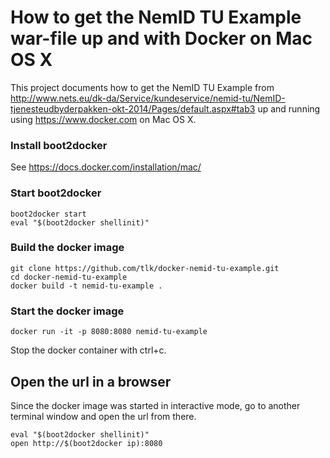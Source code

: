 
# How to get the NemID TU Example war-file up and with Docker on Mac OS X
This project documents how to get the NemID TU Example from
http://www.nets.eu/dk-da/Service/kundeservice/nemid-tu/NemID-tjenesteudbyderpakken-okt-2014/Pages/default.aspx#tab3
up and running using https://www.docker.com on Mac OS X.


### Install boot2docker
See https://docs.docker.com/installation/mac/

### Start boot2docker
```
boot2docker start
eval "$(boot2docker shellinit)"
```

### Build the docker image
```
git clone https://github.com/tlk/docker-nemid-tu-example.git
cd docker-nemid-tu-example
docker build -t nemid-tu-example .
```

### Start the docker image
```
docker run -it -p 8080:8080 nemid-tu-example
```
Stop the docker container with ctrl+c.

## Open the url in a browser
Since the docker image was started in interactive mode, go to another terminal window
and open the url from there.
```
eval "$(boot2docker shellinit)"
open http://$(boot2docker ip):8080
```

